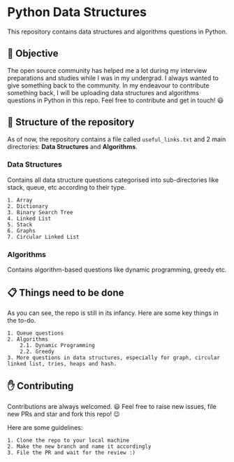 # Python Data Structures

This repository contains data structures and algorithms questions in Python. 

## :dart: Objective

The open source community has helped me a lot during my interview preparations and studies while I was in my undergrad. I always wanted to give something back to the community. In my endeavour to contribute something back, I will be uploading data structures and algorithms questions in Python in this repo. Feel free to contribute and get in touch! :smiley:

## :file_folder: Structure of the repository

As of now, the repository contains a file called `useful_links.txt` and 2 main directories: **Data Structures** and **Algorithms**.

### Data Structures

Contains all data structure questions categorised into sub-directories like stack, queue, etc according to their type.

    1. Array 
    2. Dictionary
    3. Binary Search Tree  
    4. Linked List  
    5. Stack  
    6. Graphs  
    7. Circular Linked List

### Algorithms

Contains algorithm-based questions like dynamic programming, greedy etc.

## :clipboard: Things need to be done

As you can see, the repo is still in its infancy. Here are some key things in the to-do.

    1. Queue questions
    2. Algorithms  
        2.1. Dynamic Programming  
        2.2. Greedy   
    3. More questions in data structures, especially for graph, circular linked list, tries, heaps and hash.

## :raised_hand: Contributing

Contributions are always welcomed. :smiley:
Feel free to raise new issues, file new PRs and star and fork this repo! :wink:

Here are some guidelines:

    1. Clone the repo to your local machine
    2. Make the new branch and name it accordingly
    3. File the PR and wait for the review :)
